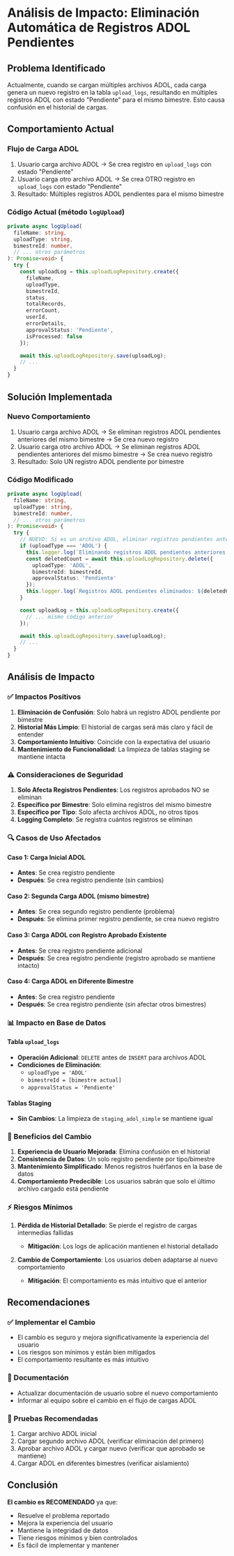 # Análisis de Impacto: Eliminación Automática de Registros ADOL Pendientes

## Problema Identificado

Actualmente, cuando se cargan múltiples archivos ADOL, cada carga genera un nuevo registro en la tabla `upload_logs`, resultando en múltiples registros ADOL con estado "Pendiente" para el mismo bimestre. Esto causa confusión en el historial de cargas.

## Comportamiento Actual

### Flujo de Carga ADOL
1. Usuario carga archivo ADOL → Se crea registro en `upload_logs` con estado "Pendiente"
2. Usuario carga otro archivo ADOL → Se crea OTRO registro en `upload_logs` con estado "Pendiente"
3. Resultado: Múltiples registros ADOL pendientes para el mismo bimestre

### Código Actual (método `logUpload`)
```typescript
private async logUpload(
  fileName: string,
  uploadType: string,
  bimestreId: number,
  // ... otros parámetros
): Promise<void> {
  try {
    const uploadLog = this.uploadLogRepository.create({
      fileName,
      uploadType,
      bimestreId,
      status,
      totalRecords,
      errorCount,
      userId,
      errorDetails,
      approvalStatus: 'Pendiente',
      isProcessed: false
    });

    await this.uploadLogRepository.save(uploadLog);
    // ...
  }
}
```

## Solución Implementada

### Nuevo Comportamiento
1. Usuario carga archivo ADOL → Se eliminan registros ADOL pendientes anteriores del mismo bimestre → Se crea nuevo registro
2. Usuario carga otro archivo ADOL → Se eliminan registros ADOL pendientes anteriores del mismo bimestre → Se crea nuevo registro
3. Resultado: Solo UN registro ADOL pendiente por bimestre

### Código Modificado
```typescript
private async logUpload(
  fileName: string,
  uploadType: string,
  bimestreId: number,
  // ... otros parámetros
): Promise<void> {
  try {
    // NUEVO: Si es un archivo ADOL, eliminar registros pendientes anteriores
    if (uploadType === 'ADOL') {
      this.logger.log(`Eliminando registros ADOL pendientes anteriores para bimestre ${bimestreId}...`);
      const deletedCount = await this.uploadLogRepository.delete({
        uploadType: 'ADOL',
        bimestreId: bimestreId,
        approvalStatus: 'Pendiente'
      });
      this.logger.log(`Registros ADOL pendientes eliminados: ${deletedCount.affected || 0}`);
    }

    const uploadLog = this.uploadLogRepository.create({
      // ... mismo código anterior
    });

    await this.uploadLogRepository.save(uploadLog);
    // ...
  }
}
```

## Análisis de Impacto

### ✅ Impactos Positivos

1. **Eliminación de Confusión**: Solo habrá un registro ADOL pendiente por bimestre
2. **Historial Más Limpio**: El historial de cargas será más claro y fácil de entender
3. **Comportamiento Intuitivo**: Coincide con la expectativa del usuario
4. **Mantenimiento de Funcionalidad**: La limpieza de tablas staging se mantiene intacta

### ⚠️ Consideraciones de Seguridad

1. **Solo Afecta Registros Pendientes**: Los registros aprobados NO se eliminan
2. **Específico por Bimestre**: Solo elimina registros del mismo bimestre
3. **Específico por Tipo**: Solo afecta archivos ADOL, no otros tipos
4. **Logging Completo**: Se registra cuántos registros se eliminan

### 🔍 Casos de Uso Afectados

#### Caso 1: Carga Inicial ADOL
- **Antes**: Se crea registro pendiente
- **Después**: Se crea registro pendiente (sin cambios)

#### Caso 2: Segunda Carga ADOL (mismo bimestre)
- **Antes**: Se crea segundo registro pendiente (problema)
- **Después**: Se elimina primer registro pendiente, se crea nuevo registro

#### Caso 3: Carga ADOL con Registro Aprobado Existente
- **Antes**: Se crea registro pendiente adicional
- **Después**: Se crea registro pendiente (registro aprobado se mantiene intacto)

#### Caso 4: Carga ADOL en Diferente Bimestre
- **Antes**: Se crea registro pendiente
- **Después**: Se crea registro pendiente (sin afectar otros bimestres)

### 📊 Impacto en Base de Datos

#### Tabla `upload_logs`
- **Operación Adicional**: `DELETE` antes de `INSERT` para archivos ADOL
- **Condiciones de Eliminación**: 
  - `uploadType = 'ADOL'`
  - `bimestreId = [bimestre actual]`
  - `approvalStatus = 'Pendiente'`

#### Tablas Staging
- **Sin Cambios**: La limpieza de `staging_adol_simple` se mantiene igual

### 🚀 Beneficios del Cambio

1. **Experiencia de Usuario Mejorada**: Elimina confusión en el historial
2. **Consistencia de Datos**: Un solo registro pendiente por tipo/bimestre
3. **Mantenimiento Simplificado**: Menos registros huérfanos en la base de datos
4. **Comportamiento Predecible**: Los usuarios sabrán que solo el último archivo cargado está pendiente

### ⚡ Riesgos Mínimos

1. **Pérdida de Historial Detallado**: Se pierde el registro de cargas intermedias fallidas
   - **Mitigación**: Los logs de aplicación mantienen el historial detallado

2. **Cambio de Comportamiento**: Los usuarios deben adaptarse al nuevo comportamiento
   - **Mitigación**: El comportamiento es más intuitivo que el anterior

## Recomendaciones

### ✅ Implementar el Cambio
- El cambio es seguro y mejora significativamente la experiencia del usuario
- Los riesgos son mínimos y están bien mitigados
- El comportamiento resultante es más intuitivo

### 📝 Documentación
- Actualizar documentación de usuario sobre el nuevo comportamiento
- Informar al equipo sobre el cambio en el flujo de cargas ADOL

### 🧪 Pruebas Recomendadas
1. Cargar archivo ADOL inicial
2. Cargar segundo archivo ADOL (verificar eliminación del primero)
3. Aprobar archivo ADOL y cargar nuevo (verificar que aprobado se mantiene)
4. Cargar ADOL en diferentes bimestres (verificar aislamiento)

## Conclusión

**El cambio es RECOMENDADO** ya que:
- Resuelve el problema reportado
- Mejora la experiencia del usuario
- Mantiene la integridad de datos
- Tiene riesgos mínimos y bien controlados
- Es fácil de implementar y mantener